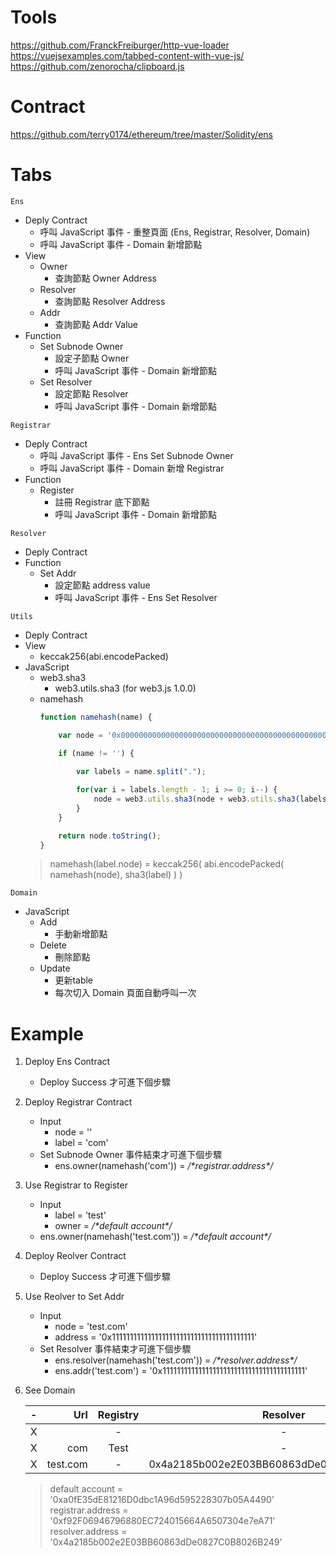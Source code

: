 # Tools
https://github.com/FranckFreiburger/http-vue-loader  
https://vuejsexamples.com/tabbed-content-with-vue-js/  
https://github.com/zenorocha/clipboard.js

# Contract
https://github.com/terry0174/ethereum/tree/master/Solidity/ens

# Tabs
`Ens`

* Deply Contract 
    * 呼叫 JavaScript 事件 - 重整頁面 (Ens, Registrar, Resolver, Domain)  
    * 呼叫 JavaScript 事件 - Domain 新增節點
* View 
    * Owner
        * 查詢節點 Owner Address
    * Resolver
        * 查詢節點 Resolver Address
    * Addr
        * 查詢節點 Addr Value
* Function 
    * Set Subnode Owner
        * 設定子節點 Owner
        * 呼叫 JavaScript 事件 - Domain 新增節點
    * Set Resolver
        * 設定節點 Resolver
        * 呼叫 JavaScript 事件 - Domain 新增節點

`Registrar`

* Deply Contract 
    * 呼叫 JavaScript 事件 - Ens Set Subnode Owner  
    * 呼叫 JavaScript 事件 - Domain 新增 Registrar
* Function 
    * Register
        * 註冊 Registrar 底下節點
        * 呼叫 JavaScript 事件 - Domain 新增節點  

`Resolver`

* Deply Contract 
* Function 
    * Set Addr
        * 設定節點 address value  
        * 呼叫 JavaScript 事件 - Ens Set Resolver  

`Utils`

* Deply Contract 
* View 
    * keccak256(abi.encodePacked)
* JavaScript
    * web3.sha3
        * web3.utils.sha3 (for web3.js 1.0.0)
    * namehash
        ```javascript
        function namehash(name) {

            var node = '0x0000000000000000000000000000000000000000000000000000000000000000';
            
            if (name != '') {

                var labels = name.split(".");

                for(var i = labels.length - 1; i >= 0; i--) {
                    node = web3.utils.sha3(node + web3.utils.sha3(labels[i]).slice(2), {encoding: 'hex'});
                }
            }

            return node.toString();
        }
        ```
    > namehash(label.node) = keccak256( abi.encodePacked( namehash(node), sha3(label) ) )

`Domain`
* JavaScript
    * Add
        * 手動新增節點
    * Delete
        * 刪除節點
    * Update
        * 更新table
        * 每次切入 Domain 頁面自動呼叫一次

# Example
1. Deploy Ens Contract
    * Deploy Success 才可進下個步驟
2. Deploy Registrar Contract
    * Input
        * node = ''
        * label = 'com'
    * Set Subnode Owner 事件結束才可進下個步驟  
        * ens.owner(namehash('com')) = */\*registrar.address\*/*
3. Use Registrar to Register
    * Input
        * label = 'test'
        * owner = */\*default account\*/*
    * ens.owner(namehash('test.com')) = */\*default account\*/*
4. Deploy Reolver Contract
    * Deploy Success 才可進下個步驟
5. Use Reolver to Set Addr
    * Input
        * node = 'test.com'
        * address = '0x1111111111111111111111111111111111111111'
    * Set Resolver 事件結束才可進下個步驟  
        * ens.resolver(namehash('test.com')) = */\*resolver.address\*/*  
        * ens.addr('test.com') = '0x1111111111111111111111111111111111111111'
6. See Domain

    | - | Url | Registry | Resolver | Owner | Addr |
    | :---------: | --------: | :---------: | :--------: | :---------: | :--------: |
    | X |  | -  | - | 0xa0fE35dE81216D0dbc1A96d595228307b05A4490  | - |
    | X | com | Test  | - | 0xf92F06946796880EC724015664A6507304e7eA71  | - |
    | X | test.com | -  | 0x4a2185b002e2E03BB60863dDe0827C0B8026B249 | 0xa0fE35dE81216D0dbc1A96d595228307b05A4490  | 0x1111111111111111111111111111111111111111 |

    > default account = '0xa0fE35dE81216D0dbc1A96d595228307b05A4490'  
    > registrar.address = '0xf92F06946796880EC724015664A6507304e7eA71'  
    > resolver.address = '0x4a2185b002e2E03BB60863dDe0827C0B8026B249'  